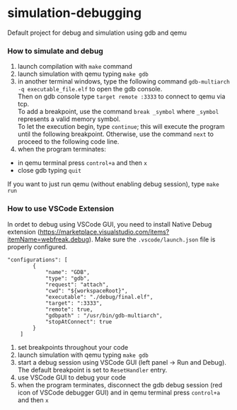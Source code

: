 # simulation-debugging
Default project for debug and simulation using gdb and qemu

### How to simulate and debug
1. launch compilation with `make` command
2. launch simulation with qemu typing `make gdb`
3. in another terminal windows, type the following command `gdb-multiarch -q executable_file.elf` to open the gdb console.\
Then on gdb console type `target remote :3333` to connect to qemu via tcp.\
To add a breakpoint, use the command `break _symbol` where `_symbol` represents a valid memory symbol.\
To let the execution begin, type `continue`; this will execute the program until the following breakpoint. Otherwise, use the command `next` to proceed to the following code line.
4. when the program terminates:
- in qemu terminal press `control+a` and then `x`
- close gdb typing `quit`

If you want to just run qemu (without enabling debug session), type `make run`

### How to use VSCode Extension
In ordet to debug using VSCode GUI, you need to install Native Debug extension (https://marketplace.visualstudio.com/items?itemName=webfreak.debug). Make sure the `.vscode/launch.json` file is properly configured.

```
"configurations": [
        {
            "name": "GDB",
            "type": "gdb",
            "request": "attach",
            "cwd": "${workspaceRoot}",
            "executable": "./debug/final.elf",
            "target": ":3333",
            "remote": true,
            "gdbpath" : "/usr/bin/gdb-multiarch",
            "stopAtConnect": true
        }
    ]
```

1. set breakpoints throughout your code
2. launch simulation with qemu typing `make gdb`
3. start a debug session using VSCode GUI (left panel -> Run and Debug). The default breakpoint is set to `ResetHandler` entry.
4. use VSCode GUI to debug your code
5. when the program terminates, disconnect the gdb debug session (red icon of VSCode debugger GUI) and in qemu terminal press `control+a` and then `x`

